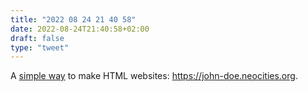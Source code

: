 ```yaml
---
title: "2022 08 24 21 40 58"
date: 2022-08-24T21:40:58+02:00
draft: false
type: "tweet"
---
```


A [simple way](https://github.com/cadars/john-doe) to make HTML websites: <https://john-doe.neocities.org>.
